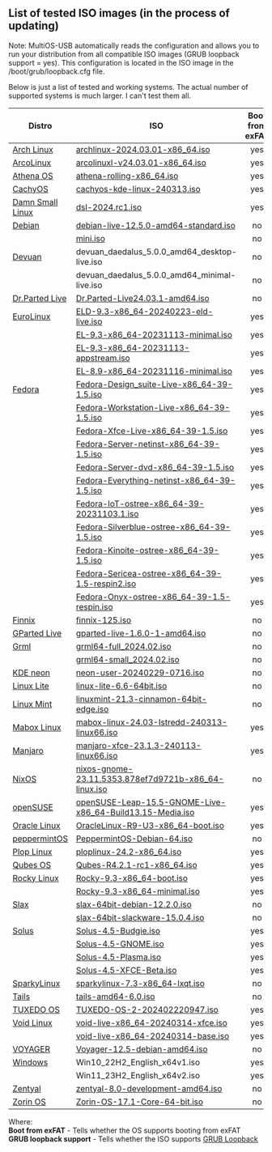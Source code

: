 ## List of tested ISO images (in the process of updating)
Note: MultiOS-USB automatically reads the configuration and allows you to run your distribution from all compatible ISO images (GRUB loopback support = yes). This configuration is located in the ISO image in the /boot/grub/loopback.cfg file.  

Below is just a list of tested and working systems. The actual number of supported systems is much larger. I can't test them all.

| Distro | ISO | Boot from exFAT | GRUB loopback support | Secure Boot support | SB from |
|---|---|:---:|:---:|:---:|---|
| [Arch Linux](https://archlinux.org) | [archlinux-2024.03.01-x86_64.iso](https://archlinux.mirrors.ovh.net/archlinux/iso/latest/archlinux-2024.03.01-x86_64.iso) | yes | yes | no | - |
| [ArcoLinux](https://www.arcolinux.info) | [arcolinuxl-v24.03.01-x86_64.iso](https://downloads.sourceforge.net/arcolinux/arcolinuxl-v24.03.01-x86_64.iso) | yes | yes | no | - |
| [Athena OS](https://athenaos.org) | [athena-rolling-x86_64.iso](https://sourceforge.net/projects/athena-iso/files/v23.11/athena-rolling-x86_64.iso) | yes | [no](../config/athenaos) | no | - |
| [CachyOS](https://cachyos.org) | [cachyos-kde-linux-240313.iso](https://cdn.cachyos.org/ISO/kde/240313/cachyos-kde-linux-240313.iso) | yes | yes | no | - |
| [Damn Small Linux](https://damnsmalllinux.org) | [dsl-2024.rc1.iso](https://damnsmalllinux.org/download/dsl-2024.rc1.iso) | yes | [no](../config/damnsmalllinux) | no | - |
| [Debian](https://www.debian.org) | [debian-live-12.5.0-amd64-standard.iso](https://cdimage.debian.org/debian-cd/current-live/amd64/iso-hybrid/debian-live-12.5.0-amd64-standard.iso) | no | yes | yes | Debian |
|  | [mini.iso](https://cdimage.debian.org/debian/dists/stable/main/installer-amd64/current/images/netboot/mini.iso) | no | [no](../config/debian) | yes | Debian |
| [Devuan](https://www.devuan.org) | devuan_daedalus_5.0.0_amd64_desktop-live.iso | no | [no](../config/devuan) | yes | Debian |
|  | devuan_daedalus_5.0.0_amd64_minimal-live.iso | no | [no](../config/devuan) | yes | Debian |
| [Dr.Parted Live](https://dr-parted-live.sourceforge.io) | [Dr.Parted-Live24.03.1-amd64.iso](https://sourceforge.net/projects/dr-parted-live/files/Download/Dr.Parted-Live24.03.1-amd64.iso) | no | no | yes | Debian |
| [EuroLinux](https://euro-linux.com) | [ELD-9.3-x86_64-20240223-eld-live.iso](https://dn.euro-linux.com/ELD-9.3-x86_64-20240223-eld-live.iso) | yes | [no](../config/euroLinux) | yes | RedHat |
|  | [EL-9.3-x86_64-20231113-minimal.iso](https://dn.euro-linux.com/EL-9.3-x86_64-20231113-minimal.iso) | yes | [no](../config/euroLinux) | no | - |
|  | [EL-9.3-x86_64-20231113-appstream.iso](https://dn.euro-linux.com/EL-9.3-x86_64-20231113-appstream.iso) | yes | [no](../config/euroLinux) | no | - |
|  | [EL-8.9-x86_64-20231116-minimal.iso](https://dn.euro-linux.com/EL-8.9-x86_64-20231116-minimal.iso) | yes | [no](../config/euroLinux) | no | - |
| [Fedora](https://fedoraproject.org) | [Fedora-Design_suite-Live-x86_64-39-1.5.iso](https://download.fedoraproject.org/pub/alt/releases/39/Labs/x86_64/iso/Fedora-Design_suite-Live-x86_64-39-1.5.iso) | yes | [no](../config/fedora) | yes | Fedora |
|  | [Fedora-Workstation-Live-x86_64-39-1.5.iso](https://download.fedoraproject.org/pub/fedora/linux/releases/39/Workstation/x86_64/iso/Fedora-Workstation-Live-x86_64-39-1.5.iso) | yes | [no](../config/fedora) | yes | Fedora |
|  | [Fedora-Xfce-Live-x86_64-39-1.5.iso](https://download.fedoraproject.org/pub/fedora/linux/releases/39/Spins/x86_64/iso/Fedora-Xfce-Live-x86_64-39-1.5.iso) | yes | [no](../config/fedora) | yes | Fedora |
|  | [Fedora-Server-netinst-x86_64-39-1.5.iso](https://download.fedoraproject.org/pub/fedora/linux/releases/39/Server/x86_64/iso/Fedora-Server-netinst-x86_64-39-1.5.iso) | yes | [no](../config/fedora) | yes | Fedora |
|  | [Fedora-Server-dvd-x86_64-39-1.5.iso](https://download.fedoraproject.org/pub/fedora/linux/releases/39/Server/x86_64/iso/Fedora-Server-dvd-x86_64-39-1.5.iso) | yes | [no](../config/fedora) | yes | Fedora |
|  | [Fedora-Everything-netinst-x86_64-39-1.5.iso](https://download.fedoraproject.org/pub/fedora/linux/releases/39/Everything/x86_64/iso/Fedora-Everything-netinst-x86_64-39-1.5.iso) | yes | [no](../config/fedora) | yes | Fedora |
|  | [Fedora-IoT-ostree-x86_64-39-20231103.1.iso](https://download.fedoraproject.org/pub/alt/iot/39/IoT/x86_64/iso/Fedora-IoT-ostree-x86_64-39-20231103.1.iso) | yes | [no](../config/fedora) | yes | Fedora |
|  | [Fedora-Silverblue-ostree-x86_64-39-1.5.iso](https://download.fedoraproject.org/pub/fedora/linux/releases/39/Silverblue/x86_64/iso/Fedora-Silverblue-ostree-x86_64-39-1.5.iso) | yes | [no](../config/fedora) | yes | Fedora |
|  | [Fedora-Kinoite-ostree-x86_64-39-1.5.iso](https://download.fedoraproject.org/pub/fedora/linux/releases/39/Kinoite/x86_64/iso/Fedora-Kinoite-ostree-x86_64-39-1.5.iso) | yes | [no](../config/fedora) | yes | Fedora |
|  | [Fedora-Sericea-ostree-x86_64-39-1.5-respin2.iso](https://download.fedoraproject.org/pub/alt/releases/39/respins/Sericea/x86_64/Fedora-Sericea-ostree-x86_64-39-1.5-respin2.iso) | yes | [no](../config/fedora) | yes | Fedora |
|  | [Fedora-Onyx-ostree-x86_64-39-1.5-respin.iso](https://download.fedoraproject.org/pub/alt/releases/39/respins/Onyx/x86_64/Fedora-Onyx-ostree-x86_64-39-1.5-respin.iso) | yes | [no](../config/fedora) | yes | Fedora |
| [Finnix](https://www.finnix.org) | [finnix-125.iso](https://www.finnix.org/releases/125/finnix-125.iso) | no | yes | yes | Debian |
| [GParted Live](https://gparted.org/livecd.php) | [gparted-live-1.6.0-1-amd64.iso](https://downloads.sourceforge.net/gparted/gparted-live-1.6.0-1-amd64.iso) | no | [no](../config/gparted) | yes | Debian |
| [Grml](https://www.grml.org) | [grml64-full_2024.02.iso](https://download.grml.org/grml64-full_2024.02.iso) | no | yes | yes | Debian |
|  | [grml64-small_2024.02.iso](https://download.grml.org/grml64-small_2024.02.iso) | no | yes | yes | Debian |
| [KDE neon](https://neon.kde.org) | [neon-user-20240229-0716.iso](https://files.kde.org/neon/images/user/20240229-0716/neon-user-20240229-0716.iso) | no | [no](../config/KDE_neon) | yes | Canonical |
| [Linux Lite](https://www.linuxliteos.com) | [linux-lite-6.6-64bit.iso](https://mirror.alpix.eu/linuxliteos/isos/6.6/linux-lite-6.6-64bit.iso) | no | yes | yes | Canonical |
| [Linux Mint](https://linuxmint.com) | [linuxmint-21.3-cinnamon-64bit-edge.iso](https://mirror.rackspace.com/linuxmint/iso/stable/21.3/linuxmint-21.3-cinnamon-64bit-edge.iso) | no | yes | yes | Canonical |
| [Mabox Linux](https://maboxlinux.org) | [mabox-linux-24.03-Istredd-240313-linux66.iso](https://sourceforge.net/projects/mabox-linux/files/24.03/mabox-linux-24.03-Istredd-240313-linux66.iso) | yes | yes | no | - |
| [Manjaro](https://manjaro.org) | [manjaro-xfce-23.1.3-240113-linux66.iso](https://download.manjaro.org/xfce/23.1.3/manjaro-xfce-23.1.3-240113-linux66.iso) | yes | yes | no | - |
| [NixOS](https://nixos.org) | [nixos-gnome-23.11.5353.878ef7d9721b-x86_64-linux.iso](https://releases.nixos.org/nixos/23.11/nixos-23.11.5353.878ef7d9721b/nixos-gnome-23.11.5353.878ef7d9721b-x86_64-linux.iso) | no | yes | no | - |
| [openSUSE](https://www.opensuse.org) | [openSUSE-Leap-15.5-GNOME-Live-x86_64-Build13.15-Media.iso](https://download.opensuse.org/distribution/leap/15.5/appliances/iso/openSUSE-Leap-15.5-GNOME-Live-x86_64-Build13.15-Media.iso) | yes | yes | yes | SLES |
| [Oracle Linux](https://www.oracle.com/linux) | [OracleLinux-R9-U3-x86_64-boot.iso](https://yum.oracle.com/ISOS/OracleLinux/OL9/u3/x86_64/OracleLinux-R9-U3-x86_64-boot.iso) | yes | [no](../config/oracleLinux) | yes | Oracle |
| [peppermintOS](https://peppermintos.com) | [PeppermintOS-Debian-64.iso](https://sourceforge.net/projects/peppermintos/files/isos/XFCE/PeppermintOS-Debian-64.iso) | no | yes | yes | Debian |
| [Plop Linux](https://www.plop.at/en/ploplinux/index.html) | [ploplinux-24.2-x86_64.iso](https://download.plop.at/ploplinux/24.2/live/ploplinux-24.2-x86_64.iso) | yes | [no](../config/ploplinux) | no | - |
| [Qubes OS](https://www.qubes-os.org) | [Qubes-R4.2.1-rc1-x86_64.iso](https://ftp.qubes-os.org/iso/Qubes-R4.2.1-rc1-x86_64.iso) | yes | [no](../config/qubes-os) | no | - |
| [Rocky Linux](https://rockylinux.org) | [Rocky-9.3-x86_64-boot.iso](https://download.rockylinux.org/pub/rocky/9/isos/x86_64/Rocky-9.3-x86_64-boot.iso) | yes | [no](../config/rocky) | yes | Rocky |
|  | [Rocky-9.3-x86_64-minimal.iso](https://download.rockylinux.org/pub/rocky/9/isos/x86_64/Rocky-9.3-x86_64-minimal.iso) | yes | [no](../config/rocky) | yes | Rocky |
| [Slax](https://www.slax.org) | [slax-64bit-debian-12.2.0.iso](https://ftp.sh.cvut.cz/slax/Slax-12.x/slax-64bit-debian-12.2.0.iso) | no | [no](../config/slax) | no | - |
|  | [slax-64bit-slackware-15.0.4.iso](https://ftp.sh.cvut.cz/slax/Slax-15.x/slax-64bit-slackware-15.0.4.iso) | no | [no](../config/slax) | no | - |
| [Solus](https://getsol.us) | [Solus-4.5-Budgie.iso](https://downloads.getsol.us/isos/4.5/Solus-4.5-Budgie.iso) | yes | [no](../config/solus) | yes | Solus |
|  | [Solus-4.5-GNOME.iso](https://downloads.getsol.us/isos/4.5/Solus-4.5-GNOME.iso) | yes | [no](../config/solus) | yes | Solus |
|  | [Solus-4.5-Plasma.iso](https://downloads.getsol.us/isos/4.5/Solus-4.5-Plasma.iso) | yes | [no](../config/solus) | yes | Solus |
|  | [Solus-4.5-XFCE-Beta.iso](https://downloads.getsol.us/isos/4.5/Solus-4.5-XFCE-Beta.iso) | yes | [no](../config/solus) | yes | Solus |
| [SparkyLinux](https://sparkylinux.org) | [sparkylinux-7.3-x86_64-lxqt.iso](https://downloads.sourceforge.net/sparkylinux/sparkylinux-7.3-x86_64-lxqt.iso) | no | yes | yes | Debian |
| [Tails](https://tails.net) | [tails-amd64-6.0.iso](https://download.tails.net/tails/stable/tails-amd64-6.0/tails-amd64-6.0.iso) | no | [no](../config/tails) | yes | Debian |
| [TUXEDO OS](https://os.tuxedocomputers.com) | [TUXEDO-OS-2-202402220947.iso](https://os.tuxedocomputers.com/TUXEDO-OS-2-202402220947.iso) | yes | yes | yes | TUXEDO |
| [Void Linux](https://voidlinux.org) | [void-live-x86_64-20240314-xfce.iso](https://repo-default.voidlinux.org/live/current/void-live-x86_64-20240314-xfce.iso) | yes | [no](../config/void-linux) | no | - |
|  | [void-live-x86_64-20240314-base.iso](https://repo-default.voidlinux.org/live/current/void-live-x86_64-20240314-base.iso) | yes | [no](../config/void-linux) | no | - |
| [VOYAGER](https://voyagerlive.org) | [Voyager-12.5-debian-amd64.iso](https://downloads.sourceforge.net/voyagerlive/Voyager-12.5-debian-amd64.iso) | no | yes | yes | Debian |
| [Windows](https://www.microsoft.com/software-download) | Win10_22H2_English_x64v1.iso | yes | [no](../config/windows) | no | Microsoft |
|  | Win11_23H2_English_x64v2.iso | yes | [no](../config/windows) | no | Microsoft |
| [Zentyal](https://zentyal.com) | [zentyal-8.0-development-amd64.iso](http://download.zentyal.com/zentyal-8.0-development-amd64.iso) | no | yes | yes | Canonical |
| [Zorin OS](https://zorinos.com) | [Zorin-OS-17.1-Core-64-bit.iso](https://mirrors.edge.kernel.org/zorinos-isos/17/Zorin-OS-17.1-Core-64-bit.iso) | no | yes | yes | Canonical |

Where:  
**Boot from exFAT** - Tells whether the OS supports booting from exFAT  
**GRUB loopback support** - Tells whether the ISO supports [GRUB Loopback](https://www.gnu.org/software/grub/manual/grub/html_node/Loopback-booting.html)  
